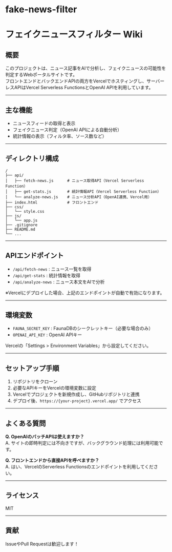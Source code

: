# fake-news-filter

# フェイクニュースフィルター Wiki

## 概要

このプロジェクトは、ニュース記事をAIで分析し、フェイクニュースの可能性を判定するWebポータルサイトです。  
フロントエンドとバックエンドAPIの両方をVercelでホスティングし、サーバーレスAPIはVercel Serverless FunctionsとOpenAI APIを利用しています。

---

## 主な機能

- ニュースフィードの取得と表示
- フェイクニュース判定（OpenAI APIによる自動分析）
- 統計情報の表示（フィルタ率、ソース数など）

---

## ディレクトリ構成

```
/
├── api/
│   ├── fetch-news.js      # ニュース取得API（Vercel Serverless Function）
│   ├── get-stats.js       # 統計情報API（Vercel Serverless Function）
│   └── analyze-news.js    # ニュース分析API（OpenAI連携、Vercel用）
├── index.html             # フロントエンド
├── css/
│   └── style.css
├── js/
│   └── app.js
├── .gitignore
├── README.md
└── ...
```

---

## APIエンドポイント

- `/api/fetch-news` : ニュース一覧を取得
- `/api/get-stats`  : 統計情報を取得
- `/api/analyze-news` : ニュース本文をAIで分析

※Vercelにデプロイした場合、上記のエンドポイントが自動で有効になります。

---

## 環境変数

- `FAUNA_SECRET_KEY` : FaunaDBのシークレットキー（必要な場合のみ）
- `OPENAI_API_KEY`   : OpenAI APIキー

Vercelの「Settings > Environment Variables」から設定してください。

---

## セットアップ手順

1. リポジトリをクローン
2. 必要なAPIキーをVercelの環境変数に設定
3. Vercelでプロジェクトを新規作成し、GitHubリポジトリと連携
4. デプロイ後、`https://{your-project}.vercel.app/` でアクセス

---

## よくある質問

**Q. OpenAIのバッチAPIは使えますか？**  
A. サイトの即時判定には不向きですが、バックグラウンド処理には利用可能です。

**Q. フロントエンドから直接APIを呼べますか？**  
A. はい、VercelのServerless Functionsのエンドポイントを利用してください。

---

## ライセンス

MIT

---

## 貢献

IssueやPull Requestは歓迎します！